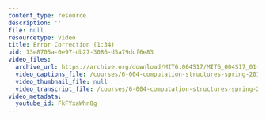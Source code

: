 ```yaml
---
content_type: resource
description: ''
file: null
resourcetype: Video
title: Error Correction (1:34)
uid: 13e8705a-0e97-db27-3086-d5a79dcf6e83
video_files:
  archive_url: https://archive.org/download/MIT6.004S17/MIT6_004S17_01-02-11_300k.mp4
  video_captions_file: /courses/6-004-computation-structures-spring-2017/2d5faaae8fa85b5f87c643fb76593533_FkFYxaWhn8g.vtt
  video_thumbnail_file: null
  video_transcript_file: /courses/6-004-computation-structures-spring-2017/a53a3fbf1ef79dd077d90d521ce2ce71_FkFYxaWhn8g.pdf
video_metadata:
  youtube_id: FkFYxaWhn8g
---
```

